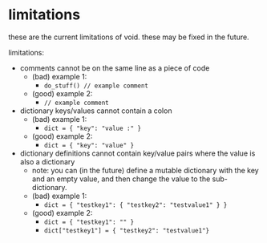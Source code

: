 # limitations
these are the current limitations of void. these may be fixed in the future.

limitations:
- comments cannot be on the same line as a piece of code
	* (bad) example 1:
        + `do_stuff() // example comment`
	* (good) example 2:
        + `// example comment`
- dictionary keys/values cannot contain a colon
	* (bad) example 1:
        + `dict = { "key": "value :" }`
	* (good) example 2:
        + `dict = { "key": "value" }`
- dictionary definitions cannot contain key/value pairs where the value is also a dictionary
    * note: you can (in the future) define a mutable dictionary with the key and an empty value, and then change the value to the sub-dictionary.
    * (bad) example 1:
        + `dict = { "testkey1": { "testkey2": "testvalue1" } }`
    * (good) example 2:
        + `dict = { "testkey1": "" }`
        + `dict["testkey1"] = { "testkey2": "testvalue1"}`
